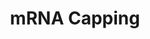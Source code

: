 ---
annotations:
- type: Pathway Ontology
  value: transcription pathway
authors:
- MaintBot
- MartijnVanIersel
- ReactomeTeam
- Anwesha
description: The 5'-ends of all eukaryotic pre-mRNAs studied thus far are converted
  to cap structures. The cap is thought to influence splicing of the first intron,
  and is bound by 'cap-binding' proteins, CBP80 and CBP20, in the nucleus. The cap
  is important for translation initiation, and it also interacts with the poly(A)terminus,
  via proteins, resulting in circularization of the mRNA to facilitate multiple rounds
  of translation. The cap is also important for mRNA stability, protecting it from
  5' to 3' nucleases, and is required for mRNA export to the cytoplasm.<BR>The capping
  reaction usually occurs very rapidly on nascent transcripts; after the synthesis
  of only a few nucleotides by RNA polymerase II. The capping reaction involves the
  conversion of the 5'-end of the nascent transcript from a triphosphate to a diphosphate
  by a RNA 5'-triphosphatase, followed by the addition of a guanosine monophosphate
  by the mRNA guanylyltransferase, to form a 5'-5'-triphosphate linkage. This cap
  is then methylated by 2'-O-methyltransferases.<P>  View original pathway at [http://www.reactome.org/PathwayBrowser/#DIAGRAM=72086
  Reactome].
last-edited: 2021-01-25
organisms:
- Homo sapiens
redirect_from:
- /index.php/Pathway:WP1861
- /instance/WP1861
schema-jsonld:
- '@context': https://schema.org/
  '@id': https://wikipathways.github.io/pathways/WP1861.html
  '@type': Dataset
  creator:
    '@type': Organization
    name: WikiPathways
  description: The 5'-ends of all eukaryotic pre-mRNAs studied thus far are converted
    to cap structures. The cap is thought to influence splicing of the first intron,
    and is bound by 'cap-binding' proteins, CBP80 and CBP20, in the nucleus. The cap
    is important for translation initiation, and it also interacts with the poly(A)terminus,
    via proteins, resulting in circularization of the mRNA to facilitate multiple
    rounds of translation. The cap is also important for mRNA stability, protecting
    it from 5' to 3' nucleases, and is required for mRNA export to the cytoplasm.<BR>The
    capping reaction usually occurs very rapidly on nascent transcripts; after the
    synthesis of only a few nucleotides by RNA polymerase II. The capping reaction
    involves the conversion of the 5'-end of the nascent transcript from a triphosphate
    to a diphosphate by a RNA 5'-triphosphatase, followed by the addition of a guanosine
    monophosphate by the mRNA guanylyltransferase, to form a 5'-5'-triphosphate linkage.
    This cap is then methylated by 2'-O-methyltransferases.<P>  View original pathway
    at [http://www.reactome.org/PathwayBrowser/#DIAGRAM=72086 Reactome].
  keywords:
  - RNGTT
  - Pol II transcription
  - 'CDK7 '
  - (CBC)
  - CE complex
  - Cap Binding Complex
  - 'GTF2H3 '
  - NCBP2
  - (GpppN..)
  - 'GTF2H5 '
  - 'ERCC2 '
  - II
  - 'POLR2C '
  - 'POLR2L '
  - (phosphorylated)
  - RNMT
  - capped
  - 'DNA '
  - 'POLR2H '
  - phosphorylated CTD
  - GTP
  - 'nascent pre-mRNA transcript '
  - Pol II
  - AdoMet
  - (initial)
  - 'Nascent pre-mRNA with hydrolysed 5''-end '
  - activated GT
  - p-SUPT5H
  - 'POLR2F '
  - containing extruded
  - 'Capping complex '
  - 'NCBP2 '
  - 'ERCC3 '
  - pre-mRNA:CBC:RNA
  - 'Nascent pre-mRNA with 5''-GMP associated with CE '
  - NCBP1
  - 'p-SUPT5H '
  - 'POLR2D '
  - 'POLR2E '
  - CE complex with
  - GDP
  - 'CCNH '
  - 'POLR2I '
  - 'GMP '
  - transcript to +30
  - nascent pre-mRNA
  - 'GTF2H4 '
  - 'POLR2G '
  - 'GTF2H1 '
  - Pi
  - RNA
  - (hydrolyzed)
  - (phosphorylated):TFIIF:capped pre-mRNA
  - 'Nascent pre-mRNA with 5''-GMP dissociated from CE '
  - 'POLR2K '
  - CE:Pol II CTD:Spt5
  - DNA
  - 'POLR2B '
  - TFIIH
  - Capping complex
  - 'GTF2F2 '
  - 'RNGTT '
  - 'template DNA:30 nt transcript hybrid '
  - complex with (ser5)
  - RNA Pol II with
  - 'phosphorylated CTD:'
  - 'GTF2F1 '
  - 'NCBP1 '
  - (with freed 5'-
  - (intermediate)
  - GMP)
  - 'p-S5-POLR2A '
  - complex
  - 'MNAT1 '
  - 'POLR2J '
  - 'capped pre-mRNA '
  - 'RNMT '
  - 'GTF2H2 '
  - AdoHcy
  - Polymerase
  - transcript
  - mRNA capping factors
  license: CC0
  name: mRNA Capping
seo: CreativeWork
title: mRNA Capping
wpid: WP1861
---